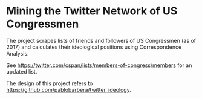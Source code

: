 # Mining the Twitter Network of US Congressmen

The project scrapes lists of friends and followers of US Congressmen (as of 2017) and calculates their ideological positions using Correspondence Analysis.

See https://twitter.com/cspan/lists/members-of-congress/members for an updated list.

The design of this project refers to https://github.com/pablobarbera/twitter_ideology.
